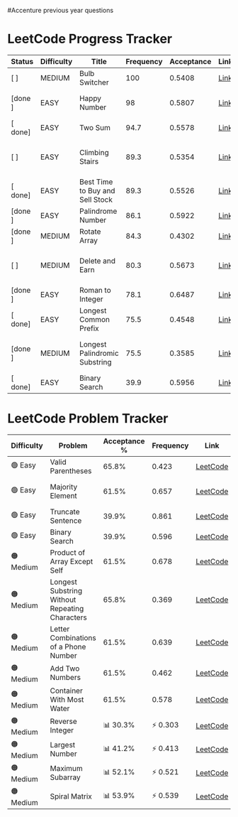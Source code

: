 #Accenture previous year questions
# LeetCode Progress Tracker

| Status | Difficulty | Title                        | Frequency | Acceptance | Link                                                                 | Topics                                      |
|--------|------------|------------------------------|-----------|------------|----------------------------------------------------------------------|---------------------------------------------|
|[ ]    | MEDIUM     | Bulb Switcher               | 100       | 0.5408     | [Link](https://leetcode.com/problems/bulb-switcher)                  | Math, Brainteaser                           |
|[done ]    | EASY       | Happy Number                | 98        | 0.5807     | [Link](https://leetcode.com/problems/happy-number)                   | Hash Table, Math, Two Pointers              |
|[ done]    | EASY       | Two Sum                     | 94.7      | 0.5578     | [Link](https://leetcode.com/problems/two-sum)                        | Array, Hash Table                           |
|[ ]    | EASY       | Climbing Stairs             | 89.3      | 0.5354     | [Link](https://leetcode.com/problems/climbing-stairs)                 | Math, Dynamic Programming, Memoization      |
|[ done]    | EASY       | Best Time to Buy and Sell Stock | 89.3   | 0.5526     | [Link](https://leetcode.com/problems/best-time-to-buy-and-sell-stock) | Array, Dynamic Programming                  |
|[done ]    | EASY       | Palindrome Number           | 86.1      | 0.5922     | [Link](https://leetcode.com/problems/palindrome-number)               | Math                                        |
|[done ]    | MEDIUM     | Rotate Array                | 84.3      | 0.4302     | [Link](https://leetcode.com/problems/rotate-array)                    | Array, Math, Two Pointers                   |
|[ ]    | MEDIUM     | Delete and Earn             | 80.3      | 0.5673     | [Link](https://leetcode.com/problems/delete-and-earn)                 | Array, Hash Table, Dynamic Programming      |
|[done ]    | EASY       | Roman to Integer            | 78.1      | 0.6487     | [Link](https://leetcode.com/problems/roman-to-integer)                | Hash Table, Math, String                    |
|[ done]    | EASY       | Longest Common Prefix       | 75.5      | 0.4548     | [Link](https://leetcode.com/problems/longest-common-prefix)           | String, Trie                                |
|[done ]    | MEDIUM     | Longest Palindromic Substring | 75.5    | 0.3585     | [Link](https://leetcode.com/problems/longest-palindromic-substring)   | Two Pointers, String, Dynamic Programming   |
|[ done]    | EASY       | Binary Search               | 39.9      | 0.5956     | [Link](https://leetcode.com/problems/binary-search)                   | Array, Binary Search                        |
# LeetCode Problem Tracker

| Difficulty | Problem | Acceptance % | Frequency | Link | Tags |
|------------|----------|--------------|-----------|------|------|
| 🟢 Easy | Valid Parentheses | 65.8% | 0.423 | [LeetCode](https://leetcode.com/problems/valid-parentheses) | String, Stack |
| 🟢 Easy | Majority Element | 61.5% | 0.657 | [LeetCode](https://leetcode.com/problems/majority-element) | Array, Hash Table, Divide and Conquer, Sorting, Counting |
| 🟢 Easy | Truncate Sentence | 39.9% | 0.861 | [LeetCode](https://leetcode.com/problems/truncate-sentence) | Array, String |
| 🟢 Easy | Binary Search | 39.9% | 0.596 | [LeetCode](https://leetcode.com/problems/binary-search) | Array, Binary Search |
| 🟠 Medium | Product of Array Except Self | 61.5% | 0.678 | [LeetCode](https://leetcode.com/problems/product-of-array-except-self) | Array, Prefix Sum |
| 🟠 Medium | Longest Substring Without Repeating Characters | 65.8% | 0.369 | [LeetCode](https://leetcode.com/problems/longest-substring-without-repeating-characters) | Hash Table, String, Sliding Window |
| 🟠 Medium | Letter Combinations of a Phone Number | 61.5% | 0.639 | [LeetCode](https://leetcode.com/problems/letter-combinations-of-a-phone-number) | Hash Table, String, Backtracking |
| 🟠 Medium | Add Two Numbers | 61.5% | 0.462 | [LeetCode](https://leetcode.com/problems/add-two-numbers) | Linked List, Math, Recursion |
| 🟠 Medium | Container With Most Water | 61.5% | 0.578 | [LeetCode](https://leetcode.com/problems/container-with-most-water) | Array, Two Pointers, Greedy |
| 🟠 Medium | Reverse Integer | 📊 30.3% | ⚡ 0.303 | [LeetCode](https://leetcode.com/problems/reverse-integer) |  Math  
| 🟠 Medium | Largest Number | 📊 41.2% | ⚡ 0.413 | [LeetCode](https://leetcode.com/problems/largest-number) | Array,String,Greedy,Sorting  
| 🟠 Medium | Maximum Subarray | 📊 52.1% | ⚡ 0.521 | [LeetCode](https://leetcode.com/problems/maximum-subarray) |  Array,  Divide & Conquer,  Dynamic Programming  
| 🟠 Medium | Spiral Matrix | 📊 53.9% | ⚡ 0.539 | [LeetCode](https://leetcode.com/problems/spiral-matrix) | 🧮 Array, 🔲 Matrix, 🎬 Simulation  
